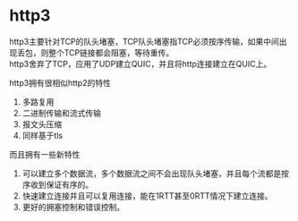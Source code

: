 # http3

http3主要针对TCP的队头堵塞，TCP队头堵塞指TCP必须按序传输，如果中间出现丢包，则整个TCP链接都会阻塞，等待重传。  
http3舍弃了TCP，应用了UDP建立QUIC，并且将http连接建立在QUIC上。

http3拥有很相似http2的特性

1. 多路复用
2. 二进制传输和流式传输
3. 报文头压缩
4. 同样基于tls

而且拥有一些新特性

1. 可以建立多个数据流，多个数据流之间不会出现队头堵塞，并且每个流都是按序收到保证有序的。
2. 快速建立连接并且可以复用连接，能在1RTT甚至0RTT情况下建立连接。
3. 更好的拥塞控制和错误控制。